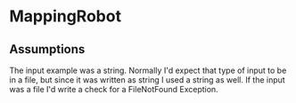 # MappingRobot

## Assumptions
 The input example was a string.  Normally I'd expect that type of input to be in a file, but since it was written as string I used a string as well. 
 If the input was a file I'd write a check for a FileNotFound Exception.  

